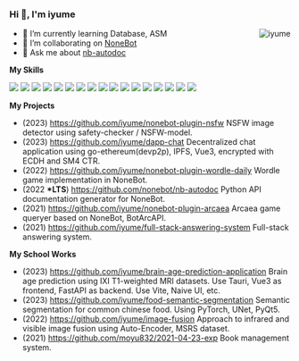 ### Hi 👋, I'm **iyume**

<img align="right" src="https://github-readme-stats.vercel.app/api?username=iyume&count_private=true&show_icons=true&title_color=0080ff&text_color=000000&bg_color=f5f5fa&locale=en" alt="iyume" />

- 🌱 I’m currently learning Database, ASM
- 👯 I’m collaborating on [NoneBot](https://github.com/nonebot)
- 💬 Ask me about [nb-autodoc](https://github.com/nonebot/nb-autodoc)

**My Skills**

![](https://img.shields.io/badge/-Python-3776AB?style=flat-square&logo=Python&logoColor=fff)
![](https://img.shields.io/badge/-C++-512BD4?style=flat-square&logo=cplusplus&logoColor=fff)
![](https://img.shields.io/badge/-Go-00ADD8?style=flat-square&logo=go&logoColor=fff)
![](https://img.shields.io/badge/-Linux-A81D33?style=flat-square&logo=Debian&logoColor=fff)
![](https://img.shields.io/badge/-Git-F05032?style=flat-square&logo=git&logoColor=fff)
![](https://img.shields.io/badge/-FastAPI-009688?style=flat-square&logo=fastapi&logoColor=fff)
![](https://img.shields.io/badge/-Flask-000000?style=flat-square&logo=flask&logoColor=fff)
![](https://img.shields.io/badge/-Qt-41CD52?style=flat-square&logo=qt&logoColor=fff)
![](https://img.shields.io/badge/-NumPy-013243?style=flat-square&logo=numpy&logoColor=fff)
![](https://img.shields.io/badge/-PyTorch-EE4C2C?style=flat-square&logo=pytorch&logoColor=fff)
![](https://img.shields.io/badge/-Blockchain-121D33?style=flat-square&logo=Blockchain.com&logoColor=fff)
![](https://img.shields.io/badge/-Vue3-4FC08D?style=flat-square&logo=vuedotjs&logoColor=fff)
![](https://img.shields.io/badge/-TypeScript-3178C6?style=flat-square&logo=typescript&logoColor=fff)
![](https://img.shields.io/badge/-TailwindCSS-06B6D4?style=flat-square&logo=tailwindcss&logoColor=fff)
![](https://img.shields.io/badge/-DaisyUI-5A0EF8?style=flat-square&logo=daisyui&logoColor=fff)
![](https://img.shields.io/badge/-SQLite-003B57?style=flat-square&logo=sqlite&logoColor=fff)
![](https://img.shields.io/badge/-Docker-2496ED?style=flat-square&logo=Docker&logoColor=fff)

**My Projects**

- (2023) https://github.com/iyume/nonebot-plugin-nsfw NSFW image detector using safety-checker / NSFW-model.
- (2023) https://github.com/iyume/dapp-chat Decentralized chat application using go-ethereum(devp2p), IPFS, Vue3, encrypted with ECDH and SM4 CTR.
- (2022) https://github.com/iyume/nonebot-plugin-wordle-daily Wordle game implementation in NoneBot.
- (2022 **\*LTS**) https://github.com/nonebot/nb-autodoc Python API documentation generator for NoneBot.
- (2021) https://github.com/iyume/nonebot-plugin-arcaea Arcaea game queryer based on NoneBot, BotArcAPI.
- (2021) https://github.com/iyume/full-stack-answering-system Full-stack answering system.

**My School Works**

- (2023) https://github.com/iyume/brain-age-prediction-application Brain age prediction using IXI T1-weighted MRI datasets. Use Tauri, Vue3 as frontend, FastAPI as backend. Use Vite, Naive UI, etc.
- (2023) https://github.com/iyume/food-semantic-segmentation Semantic segmentation for common chinese food. Using PyTorch, UNet, PyQt5.
- (2022) https://github.com/iyume/image-fusion Approach to infrared and visible image fusion using Auto-Encoder, MSRS dataset.
- (2021) https://github.com/moyu832/2021-04-23-exp Book management system.
